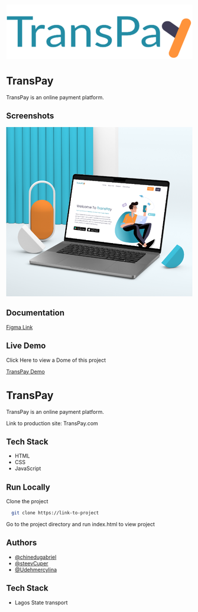 
![Logo](./transPay-logo.png)


# TransPay

TransPay is an online payment platform.


## Screenshots

![App Screenshot](./design/Screenshot-transpay.png)


## Documentation

[Figma Link](https://www.figma.com/file/zJABOP58JFsLGdeXhtI5MN/TransPay?type=design&node-id=0%3A1&mode=design&t=qPeuBLqxAatpG3Bm-1)

## Live Demo

Click Here to view a Dome of this project

[TransPay Demo](https://transpay626.netlify.app/)

# TransPay

TransPay is an online payment platform.

Link to production site: TransPay.com

## Tech Stack

- HTML
- CSS
- JavaScript



## Run Locally

Clone the project

```bash
  git clone https://link-to-project
```

Go to the project directory and run index.html to view project



## Authors

- [@chinedugabriel](https://www.https://github.com/chinedugabriel)
- [@steevCuper](https://github.com/steevCuper)
- [@Udehmercylina](https://github.com/Udehmercylina)


## Tech Stack

- Lagos State transport




